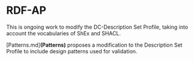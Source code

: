 # RDF-AP

This is ongoing work to modify the DC-Description Set Profile, taking into account the vocabularies of ShEx and SHACL.

[Patterns.md]**(Patterns)** proposes a modification to the Description Set Profile to include design patterns used for validation.
